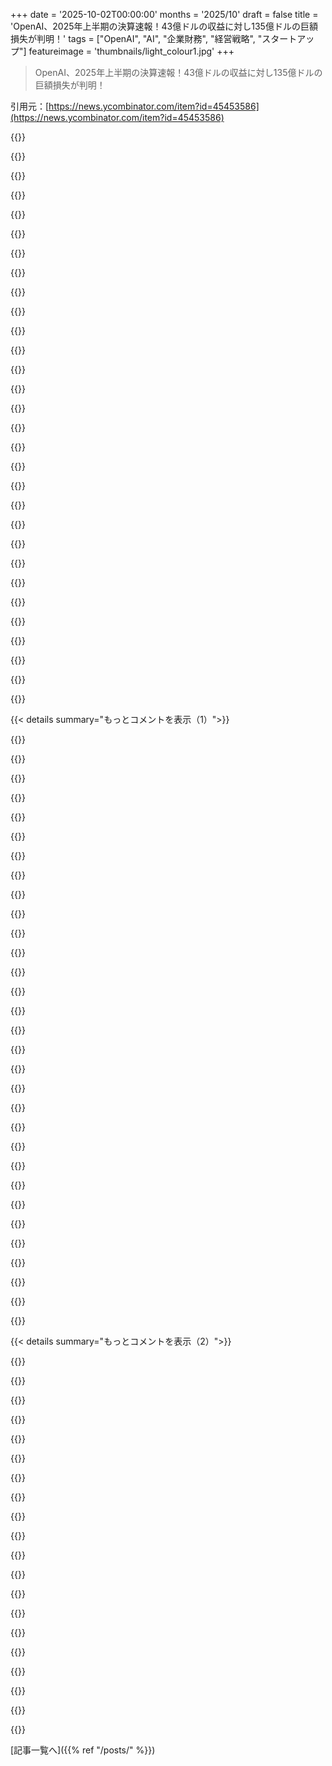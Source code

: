 +++
date = '2025-10-02T00:00:00'
months = '2025/10'
draft = false
title = 'OpenAI、2025年上半期の決算速報！43億ドルの収益に対し135億ドルの巨額損失が判明！'
tags = ["OpenAI", "AI", "企業財務", "経営戦略", "スタートアップ"]
featureimage = 'thumbnails/light_colour1.jpg'
+++

> OpenAI、2025年上半期の決算速報！43億ドルの収益に対し135億ドルの巨額損失が判明！

引用元：[https://news.ycombinator.com/item?id=45453586](https://news.ycombinator.com/item?id=45453586)




{{<matomeQuote body="将来の広告収入をみんな過小評価しすぎだよ。OpenAIは広告なしで43億ドルも収益を上げたんだからね。<br>Googleは広告で2640億ドル稼いでるけど、ChatGPTは今やGoogleより消費者から信頼されてるし、広告導入も実験中だ。最大の懸念は中国発のオープンモデルだけど、平均的なユーザーにとってOpenAIが定番なら問題ないよ。" userName="nojs" createdAt="2025/10/02 23:55:24" color="#785bff">}}




{{<matomeQuote body="OpenAIの競争力って何？プロダクトに継続利用性がないよね。<br>Googleは既存の検索、広告、動画、メール、ブラウザの巨大インフラにAIを組み込めるのに、なんでみんなGoogleを使わないの？<br>一般ユーザーはモデルの違いが分からないから、利用数はマーケティング次第だよ。Googleは世界的なブランド力と配布力を持ってるし、資金にも困らない。OpenAIの投資家はいつか資金回収を求めるだろうから、OpenAIには時間がないよ。Googleには賭けないけど、OpenAIの資金が先に尽きる方にも賭けないね。" userName="asa400" createdAt="2025/10/03 02:15:09" color="#45d325">}}




{{<matomeQuote body="消費者のブランドに対する評価って、テクノロジー系の人は本当に過小評価してるよね。<br>ChatGPTは驚異的なブランド力を持ってて、それが”プロダクトの継続利用性”より100倍も価値があるんだ。7億人もの週刊ユーザーがいて、Googleよりはるかに速いペースで成長してる。<br>Googleの資金力に関する君の指摘は的を射てるけど、『AI』に関して消費者のマインドシェアを握ってるのは、名前に”ai”が入ってる会社だけだよ。" userName="rajaman0" createdAt="2025/10/03 02:22:55" color="#ff5c5c">}}




{{<matomeQuote body="俺の”普通の”友達は、Google検索の結果がAIだってことすら知らないだろうね。みんな、いつもの検索結果の延長だと思ってるよ。<br>でも、AIの話をする時は全員が”ChatGPT”を使ってるって言うんだ。<br>この状況がいつまで続くかは分からないけど、OpenAIがこの新しい時代で明らかにかなりのマインドシェアを獲得したことは間違いないね。" userName="sharkweek" createdAt="2025/10/03 03:07:02" color="#ff5733">}}




{{<matomeQuote body="OpenAIの競争力は何なんだろう？たくさんの競合が独自のモデルやツールを運営してるよ。<br>確かにChatGPTという名前はあるけど、モデルの進化が3→4→5と劇的に改善されない限り、市場全体を圧倒するとは思えないな。" userName="zdragnar" createdAt="2025/10/03 00:05:58" color="">}}




{{<matomeQuote body="ChatGPTはもう勝ったね。近所に住んでるティーンたちと話すと、みんなGoogleじゃなくてChatGPTを使ってるんだ。<br>彼らはOpenAIが何なのかも、Geminiが何なのかも知らないけど、ChatGPTは確実に知ってるよ。" userName="returnInfinity" createdAt="2025/10/03 02:33:46" color="#ff5733">}}




{{<matomeQuote body="レスポンスに広告が混ざり始めたら、使うのをやめるね。オープンモデルで十分使えるし、今はChatGPTがちょっと便利ってだけだからね。状況は変わる可能性があるよ。" userName="hoppp" createdAt="2025/10/03 01:48:05" color="">}}




{{<matomeQuote body="このティーンたちはみんな、OpenAI DocsじゃなくてGoogle Docs、OpenAI MeetじゃなくてGoogle Meet、OpenAI MailじゃなくてGmailを使ってるんだ。<br>gemini.google.comに行く人よりchatgpt.comに行く人の方がずっと少ないだろうけど、GoogleはLLMをこれらの製品にシームレスに統合してるから、学校や職場で人々のワークフローの一部になってるんだよ。<br>しばらくはOpenAIが勝ったと思ってたけど、この垂直統合の欠如が弱点になってるね。だからOpenAIは壁に囲まれたTikTokクローンみたいな変なものに手を出そうとしてるのかもしれない。<br>それと、OpenAIと違ってGoogleはAI製品をすぐに収益化するプレッシャーがないってことも忘れないで。OpenAIの資金が尽きるまでGoogleは補助金を出し続けられるんだ。OpenAIに道がないとは言わないけど、そんなに明確な道筋じゃないね。" userName="MountDoom" createdAt="2025/10/03 03:05:50" color="#785bff">}}




{{<matomeQuote body="インターネットを検索することを”googling”って言うようになった時、Googleはブランドとして成功したって分かるよね。<br>ChatGPTもそれと同じだよ。" userName="chii" createdAt="2025/10/03 03:42:59" color="#38d3d3">}}




{{<matomeQuote body="Googleの信頼性はOpenAIとは比べものにならないくらい高いよ。変化の兆しは感じるけど、実際どれくらい早いかはまだ分からないね。" userName="iambateman" createdAt="2025/10/03 00:01:14" color="#ff5c5c">}}




{{<matomeQuote body="有料プランでも広告が出そうじゃない？Googleは広告なしPremiumがないけど、これは富裕層からの広告収入が大きいから、それを失うとべらぼうな料金になるからだよ。<br>チャットボットも同じで、高額プランのユーザーも広告収入源として手放したくないはずだよね。" userName="MontyCarloHall" createdAt="2025/10/03 01:06:16" color="#ff5733">}}




{{<matomeQuote body="イギリスでは掃除機をみんな「hoover」って言うけど、Hooverってブランドはもうメジャーじゃないんだよね。知名度はすごいけど、支配的ではないって話だよ。" userName="bashtoni" createdAt="2025/10/03 06:29:46" color="">}}




{{<matomeQuote body="確かにそうだけど、普通の人が使い続けるかどうか、そこが重要なんじゃないかな。" userName="beeflet" createdAt="2025/10/03 01:49:33" color="">}}




{{<matomeQuote body="Samのことだよ。彼だけが何百ものGPUを何ヶ月も使ってChatGPTを立ち上げようとしたんだ。当時はありえない話に聞こえたけど、Samこそが先見の明と度胸を持った男だね。" userName="bobby_mcbrown" createdAt="2025/10/03 00:29:20" color="">}}




{{<matomeQuote body="Googleにはgoogle.com、YouTube、Chrome、Android、Gmail、Google Mapとかたくさんあるけど、OpenAIにはそれに匹敵するような製品がないよね。" userName="Thaxll" createdAt="2025/10/03 01:25:44" color="#ff33a1">}}




{{<matomeQuote body="そうそう、これだよ。しばらくClaudeを使ってるけど（両方の有料プランは無理だから）、普通の人は私が何を話してるか全然知らないんだよね。「ああ、ChatGPTみたいなもん？」って言われるだけだよ。" userName="jandy" createdAt="2025/10/03 04:18:10" color="#ff5c5c">}}




{{<matomeQuote body="経験的に言えば、答えはノーだね。なんでもかんでも広告だらけだけど、それでもみんな普通に使ってるじゃないか。" userName="_aavaa_" createdAt="2025/10/03 01:53:54" color="">}}




{{<matomeQuote body="僕も検索にはDuckDuckGoを使っても「ググった」って言うし、LLMもChat GPTじゃないのに「Chat GPTに聞いた」って言っちゃうんだ。他のLLMプロバイダーを使ったって、非技術系の友達にうまく伝えられないし、技術系の同僚にわざわざ「あれはGoogleじゃなくてDDGを使ったんだ」なんて言うのも面倒なんだよね。結局、どれも似てるから「Chat GPT」って言うのが一番自然なんだよ。" userName="wltr" createdAt="2025/10/03 04:28:04" color="#38d3d3">}}




{{<matomeQuote body="Googleはもっと歴史が長くて、君が挙げた製品の多くは買収したものだよ（自社開発じゃないってこと）。" userName="wslh" createdAt="2025/10/03 01:48:46" color="">}}




{{<matomeQuote body="ChatGPTの評判は疑わしいと思う。サム・アルトマンのワールドコイン関与とか、Microsoftとのコラボがブランドイメージを汚してるよね。特にMicrosoftが製品に入れたAI機能は嫌われてるし。提携相手は慎重に選ぶべきってことだよ。" userName="aleph_minus_one" createdAt="2025/10/03 11:20:40" color="#ff5733">}}




{{<matomeQuote body="GoogleやMetaが自社製品にAIを詰め込んでも、ChatGPTのユーザー数には敵わないじゃん。いくら既存ユーザーがいても、簡単にAIサービスを乗り換えさせるのは無理だよ。OpenAIのブランド力はダントツなんだから。" userName="og_kalu" createdAt="2025/10/03 04:35:04" color="#ff5733">}}




{{<matomeQuote body="10年後には、ほとんどのAIガチ勢は超高性能デバイスでローカルLLMを使うようになるだろうね。広告も無しで。APIベースのサービスは先が見えてるよ。" userName="deadbabe" createdAt="2025/10/03 00:09:54" color="">}}




{{<matomeQuote body="Googleと似てる感じだよね。彼らの強みは何だった？少しだけ良い検索結果と強いブランド力。最近は特権的なデータアクセスもあったかも。でも、なんで誰もBingを使わないんだろう？" userName="nojs" createdAt="2025/10/03 00:44:59" color="">}}




{{<matomeQuote body="Claudeって英語を話さない人には発音しにくいんだよね。誤解されちゃうこともあるし。ChatGPTの方が舌になじむし、発音を間違えにくいんだよ。" userName="gopheryourshelf" createdAt="2025/10/03 06:12:45" color="">}}




{{<matomeQuote body="広告が経済の主要部分になり得るって考える人がまだいることにびっくりだよ。AIが今の経済を支えているなら [0]、他の経済が利益分配でAIを支えるなんてどうやったら可能なの？広告は利益のシェアから成り立つものだよ。広告はバブルでしかない。<br>0. https://www.techspot.com/news/109626-ai-bubble-only-thing-ke..." userName="crystal_revenge" createdAt="2025/10/03 03:07:16" color="#45d325">}}




{{<matomeQuote body="モデル学習のコストはムーアの法則のおかげでどんどん下がる。最終的にはノートPCやスマホで十分ローカルモデルが動くようになるだろうね。そうなれば、ローカル対応の競合はOpenAIよりはるかに運営費が安くなる。このバブルが弾ける時は痛いことになるよ。" userName="bcrl" createdAt="2025/10/03 00:29:46" color="#ff5733">}}




{{<matomeQuote body="俺はGoogleが勝つって言ってるんだ。Googleは現在のアーキテクチャに縛られず、TPUを最適化して最高の推論パフォーマンスを出せる。それに、他の誰にも負けないくらいの個人データを持ってるし、社内で学習させるデータも山ほどある。" userName="1100011" createdAt="2025/10/03 03:49:14" color="#38d3d3">}}




{{<matomeQuote body="90年代から他のオンラインサービスでも同じことが言われてたよね。ChatGPTが日常に深く根付いて、もはや手放せなくなるまでOpenAIは待つんだよ。LLMを使うことがメールやGoogleマップみたいに当たり前になった時、サービスに広告が挿入され始めるんだ。" userName="Kranar" createdAt="2025/10/03 02:01:58" color="#ff5733">}}




{{<matomeQuote body="普通の人は広告なんて無視するよ。時間とともに、もっと簡単になるし。テレビの広告付き番組は、見てた内容について会話するきっかけになるだけだしね。" userName="ipaddr" createdAt="2025/10/03 02:51:01" color="">}}




{{<matomeQuote body="OpenAIは、消費者向けハードで動かないオープンウェイトモデルを心配した方がいいよ。Qwen MaxとかZLMのGLMモデルは、Claude Sonnet 4やGPT-5にかなり近い性能なんだ。ZLMは月3ドルの太っ腹なプランもあって、僕はClaude CodeでSonnet 4の代わりに使ってるくらい。Qwen3-coderも1日1000リクエストまで無料だしね。" userName="syntaxing" createdAt="2025/10/03 00:34:21" color="#ff33a1">}}




{{< details summary="もっとコメントを表示（1）">}}

{{<matomeQuote body="みんなAI企業を過去の出来事と比べようとするけど、それってあんまり予測にならないと思うんだ。GPUは鉄道とか光ファイバーとは違うし、ChatGPTみたいなLLMサービスのコスト構造はウェブと全然違うんだよね。開発も運用もめちゃくちゃお金がかかる。MetaとかGoogleみたいな大企業は投資が回収できなくても大丈夫だけど、OpenAIやAnthropicはNVIDIA次第でヤバくなるかもよ。" userName="stephc_int13" createdAt="2025/10/02 19:32:26" color="#45d325">}}




{{<matomeQuote body="鉄道や光ファイバーと違って、2025年の最新コンピューティング技術も2027年にはもう古くさく見えるよ。前のバブルのインフラみたいに、そんなに価値を保てないんじゃないかな？" userName="wood_spirit" createdAt="2025/10/02 19:36:04" color="#38d3d3">}}




{{<matomeQuote body="投資がペイしないだけじゃなくて、サブプライム住宅ローン危機みたいに世界市場が大暴落する可能性だってあるんだ。" userName="conartist6" createdAt="2025/10/02 23:19:41" color="">}}




{{<matomeQuote body="そうそう、残念だけど僕らは1世紀前の鉄道インフラを未だに使ってるじゃん。あれの償却期間って信じられないくらい長いよね。でも、今あるH100は5年もしたら全部e-wasteになっちゃうんだ。鉄道インフラとかダークファイバーとは全然違うんだよ。" userName="potatolicious" createdAt="2025/10/02 19:49:57" color="#ff5c5c">}}




{{<matomeQuote body="これはサブプライム危機よりドットコムバブルの方が近いよ。ドットコムバブルは主にテクノロジー業界に影響したけど、住宅危機みたいに消費者全体を巻き込むようなことはなかったからね。" userName="vitaflo" createdAt="2025/10/02 23:45:46" color="">}}




{{<matomeQuote body="鉄道や光ファイバーと違って、2025年の最高性能のコンピューターも2027年にはイマイチになる、って話、確かにそうなんだけど、過去みたいな効率アップが続くかは疑問だな。チップの消費電力は増える一方だし、8bit/4bit精度とかのハードウェアサポートがメインで、小型化の限界で歩留まりも難しくなってる。性能アップが止まる、とまでは言わないけど、これからの10年で根本的な改善はかなりゆっくりになると思うよ。" userName="layoric" createdAt="2025/10/02 19:59:12" color="#ff5733">}}




{{<matomeQuote body="まったくその通りだね。最後にChatGPT-3.5を使ったのいつ？2年半くらいで価値がゼロになっちゃったじゃん？それを学習させたNVIDIAのチップだって、ほとんど価値残ってないんだよ。この財務状況はマジでひどい。現状維持のためだけに、ずっとトラックいっぱいの金を燃やし続けるようなもんだよ。" userName="Analemma_" createdAt="2025/10/02 19:38:54" color="#45d325">}}




{{<matomeQuote body="ドットコムバブルはPets.comが収益もないのにIPOするみたいな馬鹿げたこともあったんだよ。でも、Claude Codeはたった3ヶ月で年間経常収益（ARR）5億ドルを達成したんだ。この違いがわからないとかありえないでしょ。Hacker Newsはこの話題で完全に頭に血が上ってるし、Redditの方がまだマシな意見が見つかるくらいだよ。" userName="bobxmax" createdAt="2025/10/03 00:02:32" color="#45d325">}}




{{<matomeQuote body="チップは今のワークロードだと物理的にそんなに長持ちしないかもね。2028年に技術的に完全に時代遅れにはならないだろうけど、交換は必要になりそうだ。" userName="skywhopper" createdAt="2025/10/02 20:32:19" color="">}}




{{<matomeQuote body="鉄道インフラが昔のものが残ってて、使われなくなった線路もいっぱいあったんだよな。100年後には、勝者だった会社の減価償却費なんて大したことないように見えるだろうね。すぐにダメになったH100みたいな“つるはし”も、大局で見れば取るに足らないものになるさ。" userName="9rx" createdAt="2025/10/02 20:33:54" color="">}}




{{<matomeQuote body="チップの劣化って実際どうなの？Pascalってまだ使われてる？壊れたの？それとも性能不足？ずっと高負荷だと劣化が速いって言うけど、実際のデータは？GPUチップ自体か、それともシステム全体の話？IntelやAMDのCPUは長持ちする印象だけど。<br>GB200みたいなシステムだと、どの部品が最初に壊れる？修理ってどれくらい大変なの？修理性は考えてないだろうけど、モジュール化されてる部分もあるのかな。" userName="chermi" createdAt="2025/10/02 23:22:21" color="#ff5733">}}




{{<matomeQuote body="鉄道インフラの話だけど、10本中9本が使えなくなるまでどれくらいかかったの？もし車やトラックの登場で50年で時代遅れになったとしても、それはそれでかなり良い方じゃない？" userName="palmotea" createdAt="2025/10/02 21:12:18" color="">}}




{{<matomeQuote body="鉄道の話、記録が少ないけど、最初から採算取れてなかったみたい。政府がインフラ費用を払ってたから一時的に利益が出ただけだね。もし企業が自己負担だったら計算が合わなかっただろうな。政府がLLMのR&Dやトレーニング費用を全部払ってたら、どうなってたと思う？" userName="9rx" createdAt="2025/10/02 21:24:47" color="#ff5733">}}




{{<matomeQuote body="H100が5年以内に全部e-wasteになるって？まだわからないよ。H100はもう3年経つけど、まだ主要なAI企業で現役だよ。もっと良いトレーニング用チップが出ても、H100は推論で使われるだろうし。もしそれが本当なら、A100がタダ同然で手に入るはずだけど、価格を見てみなよ。" userName="fooker" createdAt="2025/10/02 20:33:43" color="#ff5733">}}




{{<matomeQuote body="良い点ついてるね。1998年、1999年、そして2000年にも投資家がPets.comに数十億ドル与えてたら、もっとうまくいっただろうにね。" userName="jrflowers" createdAt="2025/10/03 00:44:52" color="">}}




{{<matomeQuote body="A100は5.5年前に出たけど、今でも多くのAI/MLワークロードで使われてるよ。AIハードウェアはそんなに早く減価しないんだ。" userName="christina97" createdAt="2025/10/02 20:55:58" color="">}}




{{<matomeQuote body="いつまでも金を燃やして足踏みするなんて、なんで？どこかの時点でトレーニングを止めればいいんじゃない？推論コストが持続不可能ってこと？<br>ChatGPTが新しいSOTAモデルを獲得するのを止めて、将来のモデルはエンタープライズや高ROIユースケースのためだけに作られる未来を想像できるよ。今日のチャットの大部分には、もっと良いモデルなんて必要ないでしょ。例えば宿題を手伝う子供たちに、今のモデルじゃダメなの？" userName="cj" createdAt="2025/10/02 20:27:37" color="#ff33a1">}}




{{<matomeQuote body="うん、A100サーバーを借りる費用は、電気代とほぼ同じくらいだよ。" userName="fxtentacle" createdAt="2025/10/02 21:31:37" color="">}}




{{<matomeQuote body="Fedは、もし望むならUSDを破壊して株の実質価値をかなり押し上げられるよ。金利をほぼ0に固定して、株とか他の資産クラスに資金が殺到するように仕向ければね。" userName="mothballed" createdAt="2025/10/02 23:22:07" color="#ff33a1">}}




{{<matomeQuote body="「なんでAI企業は学習を止めないんだ？」って疑問への答えだね。学習は新しいモデルを作るだけじゃなく、古いモデルを最新情報に更新するためでもあるんだって。2025年知識のモデルでも、2027年には使い物にならず、2030年には完全に役立たずになるらしい。既存モデルが安価に更新できる技術革新がない限り、学習は止められないってさ。" userName="MontyCarloHall" createdAt="2025/10/03 01:13:32" color="#ff5733">}}




{{<matomeQuote body="GPU修理動画を見てると故障モードが面白いって。メモリIC、電源、コアの故障、BGA半田クラック、基板損傷など。高い消費電力と発熱、コアの大きさによる熱ストレス、PCIe制約、非ソケット化、設計不良、工場でのグリス不良が問題を深刻化させる。中古GPUではグリス乾燥とサーマルスロットリングが頻繁だって経験談だよ。" userName="hxorr" createdAt="2025/10/03 01:34:48" color="#45d325">}}




{{<matomeQuote body="OpenAIは今や5000億ドルの価値があるんだぜ。だから、投資家がまだ破滅してるってことはないと思うな。初期のGoogleを見て、「計算資源に大金使ってるのに検索の収益化もできてない、投資家は終わりだ」って言ってたのと同じようなものかもね。" userName="tim333" createdAt="2025/10/02 22:24:07" color="#45d325">}}




{{<matomeQuote body="「2025年の最高の計算能力も2027年には見劣りする」って話だけど、2025年のPCの計算能力って2023年と比べてどうなの？って疑問だね。あ、俺が今使ってるPC、2020年製だったわ…" userName="mcswell" createdAt="2025/10/03 00:21:29" color="">}}




{{<matomeQuote body="信じられないかもしれないけど、ビットコイン農場から出たGPUって、結構信頼性が高いことが多いんだってさ。24時間稼働してたから、カードをダメにする熱ストレス（加熱冷却サイクル）がほとんどなかったかららしいよ。" userName="Workaccount2" createdAt="2025/10/03 02:07:00" color="#ff33a1">}}




{{<matomeQuote body="鉄道は長い間かなり儲かってたんだ。特に西部の長距離路線は、土地の譲渡で資本化されたんだよ。鉄道をダメにしたのは、海上輸送と同じ理由さ。政府が戦後の雇用創出や郊外の成長、住宅開発なんかを推進するために、トラックや自動車を優遇したんだ。" userName="Spooky23" createdAt="2025/10/02 23:04:55" color="#ff5c5c">}}




{{<matomeQuote body="残念だけど、2027年を2030年に変えたところで計算はそんなに良くならないね。" userName="spiderice" createdAt="2025/10/02 20:20:23" color="">}}




{{<matomeQuote body="でもやっぱり、その点は変わらないよ。他の企業はAIがダメになっても別の事業に転換できるけど、OpenAIはどうするんだろうね？" userName="mcny" createdAt="2025/10/02 23:31:15" color="">}}




{{<matomeQuote body="Googleは1998年創業で2004年上場。OpenAIも自信があれば創業9年で上場方法を見つけるはずだよ。今のところ、ほとんど架空のお金だね。" userName="oblio" createdAt="2025/10/03 03:20:33" color="">}}




{{<matomeQuote body="それは良い点だね。Pets.comは収益なしでIPOから8200万ドル調達して（悪かったけど）、AnthropicはSam Bankman-Friedから収益なしで5億ドル調達した（こっちは良かった）。" userName="jrflowers" createdAt="2025/10/03 21:15:13" color="">}}




{{<matomeQuote body="この記事で一番興味深い数字は（株式報酬抜きで）<br>収益43億ドル（ChatGPT顧客とAPI料金からだろうね）<br>R&Dに67億ドル<br>セールスとマーケティングに20億ドル – これって何だか分かる？ ChatGPTの広告はあまり見た記憶がないけど、きっと見落としてるだけだね。<br>疑問なのは、推論用サーバーの運用コストはどこに計上されるのか？ R&Dの一部？ それともR&Dには新しいモデルの訓練用サーバー（とエンジニアの人件費）だけが含まれるのかな？" userName="simonw" createdAt="2025/10/02 19:24:45" color="#ff5733">}}

{{</details>}}




{{< details summary="もっとコメントを表示（2）">}}

{{<matomeQuote body="R&Dを止めると、3〜6ヶ月で競合が10倍安いモデルで同レベルに追いつくよ。訓練を止めると、コードモデルは3〜6ヶ月で技術的負債を生み出すんだ。" userName="gmerc" createdAt="2025/10/02 20:14:19" color="#ff5733">}}




{{<matomeQuote body="LLMの事前学習は指数関数的じゃなくてS字曲線だと、今は広く受け入れられてるよね？たぶん今はRLによる事後訓練がメインで、事前学習ほど費用はかからないんじゃないかな。3〜6ヶ月で10倍改善する時代は終わったと思うよ。むしろ1年かそれ以上かかるようになってる。限界利益が減る中で、各世代ごとにそんなに費用をかけ続けると思う？ Googleみたいにお金のある大手でも、これでは永遠に支出を増やし続けるのは正当化できないよ。OpenAI（そしておそらく他も）の性能は少なくとも半分は力任せの計算によるもので、それがコストの理由だね。限界利益が減る中で、彼らはそれを続けるとは思えない。どこかが訓練費用を減らして、固定モデルでのトークンコスト効率とユーザーへの有用性を最大化することに集中し、より収益を上げようとするはず。GPT-5が異なる性能モデル間を自動ルーティングするのも、この方向への明確な動きに思えるね。私の素朴な意見だけど、ユーザーの80%にとって十分な生の性能の閾値があって、それに近づいていると思う。最先端の需要は常にあるけど、お金はマスマーケットにある。だからその閾値に達したら、訓練コストを減らして、ツールと使いやすさ、トークン生成効率に集中し、80%のユースケースに対応するべきだ。だから、彼らがそんなにひどい状況にあるとは思わないんだ。R&D／訓練をゼロにできるとは言ってないよ。蒸留の効率性とか、私が知らない最新のイノベーションを見逃したくないだろうしね。あと、3〜6ヶ月でN倍安くなるという本当の数字が何であれ、その大部分はすべてのラボに共通するハードウェアの進歩からもたらされると確信しているよ。" userName="chermi" createdAt="2025/10/02 21:50:45" color="#ff5733">}}




{{<matomeQuote body="イタリアのテレビでOpenAIの広告を見たけど、全然意味が分からなかったよ。Appleみたいにしようと必死だったけど、実際には誰も何のことか分かってなかったね。" userName="epolanski" createdAt="2025/10/02 23:46:08" color="">}}




{{<matomeQuote body="＞ セールスとマーケティングに20億ドル – これって何だか分かる？どこで読んだか覚えてないけど、OpenAIが学校や大学、さらには米国政府と契約を結んでるって記事を見た覚えがあるよ。それらの契約を実現するための費用が「セールス＆マーケティング」に含まれるんじゃないかな。" userName="diggan" createdAt="2025/10/02 19:27:11" color="#38d3d3">}}




{{<matomeQuote body="誰かが面白い点を指摘してたけど、最新のデータ（ニュース、科学的ブレイクスルーなど）をモデルに入れるには、常に再訓練する必要があるんだよ。" userName="necovek" createdAt="2025/10/03 04:22:13" color="">}}




{{<matomeQuote body="営業・マーケティングに20億ドルって何に使ってるんだろ？OpenAIのInstagram、昔フォローしてたけど、全部「ChatGPTでXする方法」みたいな有料インフルエンサーの動画ばっかだったわ。動画は冗長だけど、まだ利用してない人も多いんだろうね。" userName="abaymado" createdAt="2025/10/02 19:46:41" color="">}}




{{<matomeQuote body="マーケティングって広告だけじゃないんだよね。予算には従来の広告も入ってるだろうけど、ブランド構築とか認知度、パートナーシップがメインだろうな。営業チームもデカくて、イベントもたくさんやってそう。でも、「営業・マーケティング」費の多くはロビー活動や政府関係に使われてて、それでめちゃくちゃ勝ってると思う。彼ら的には賢い投資だね（俺ら的には違うけど）。これは俺の小さな会社での経験からの推測だけどね。" userName="adamhartenz" createdAt="2025/10/02 19:33:29" color="#785bff">}}




{{<matomeQuote body="イギリスのバス停でChatGPTの広告見たよ。カフェで二人がスマホ見て楽しそうで、右上にはデカいChatGPTのロゴだけ。商品が何をするかとか全然説明なし。友達と話す時になんか幸せにしてくれる、みたいな感じだったな。" userName="delaminator" createdAt="2025/10/02 20:33:43" color="">}}




{{<matomeQuote body="同意だね、彼らは大きく勝ってて収益もデカい。R&Dと「営業・マーケティング」を引けば、純損失はたった5億ドルだよ。彼らは市場を全部獲ろうとしてるし、兆ドル規模のFAANGになって競合を潰そうとしてるんだ。いつか、彼らのコア製品と張り合えるモデルは作れなくなるし、流通でも圧倒的優位に立つだろう。ChatGPTはもう一般人のデフォルトツールだ。これってそんなにおかしい？俺は彼らの株、絶対欲しいね。" userName="echelon" createdAt="2025/10/02 19:36:37" color="#ff5c5c">}}




{{<matomeQuote body="無料利用は普通、営業・マーケティング費になるよ。事実上、顧客獲得費用だからね。これは売上原価じゃなくて営業費用だから、粗利益には響かない。R&Dの計算は、訓練と開発だけ。推論用の計算は売上原価（COGS）に入る。COGSはここには載ってないけど、損益計算書の空欄を埋めれば多分推測できるはず。(情報源: 推論会社を経営してるから。)" userName="bfirsh" createdAt="2025/10/02 19:37:57" color="#ff33a1">}}




{{<matomeQuote body="最後の質問も気になってたんだ。売上原価ってR&Dや営業には入らないはずでしょ？だから、記事のデータでGeminiに損益計算書作ってもらったよ。MSへの20%の支払いが推論の計算費用って仮定されてるけど、多分かなり割引されてるはずだよね…？<br>売上43億ドル。売上原価8.6億ドル（MSへの支払い）。売上総利益34.4億ドル。R&D 67億ドル、営業・広告20億ドル、株式報酬25億ドル、一般管理費4千万ドル。合計営業費用112.4億ドル。営業損失78億ドル。その他損益57億ドル（主に転換社債の再評価）。純損失135億ドル、って結果になったよ。" userName="plaidfuji" createdAt="2025/10/03 11:09:40" color="#38d3d3">}}




{{<matomeQuote body="43億ドルの収益ってChatGPTの顧客とAPI料金からだろ？でも、OpenAIはAPIのクレジットに有効期限を設けてて、それって実質的に人の金を盗んでるのと同じじゃない？ひどい話だよな。" userName="Culonavirus" createdAt="2025/10/03 14:44:05" color="#45d325">}}




{{<matomeQuote body="OpenAIの話題がそこら中にあふれてるのって、20億ドルもマーケティングに突っ込んでるからだよな。GPT-5が出た時もみんな大騒ぎしたけど、実際に使ったら期待外れだったじゃん？あれが今の時代の有料メディアのやり口ってわけ。" userName="lanthissa" createdAt="2025/10/02 21:04:42" color="#45d325">}}




{{<matomeQuote body="ってことは、損失って無料で配ったトークンの償却費ってことなのかな？" userName="chermi" createdAt="2025/10/02 21:08:46" color="">}}




{{<matomeQuote body="20億ドルのセールスとマーケティング費って何に？ってことだけど、法人向けの営業はめちゃくちゃ金がかかるんだよ。それに、アメリカ政府相手の営業なんて、そりゃもう別次元の費用がかかるわけだしな。" userName="hedayet" createdAt="2025/10/02 19:55:18" color="#ff33a1">}}




{{<matomeQuote body="エンジニアじゃない人たちは、ほとんどが「セールスとマーケティング」に分類されてるんじゃないかな。「Developer advocates」とか「Solutions architects」みたいな職種も、全部そこに含まれるってことだよね。" userName="JCM9" createdAt="2025/10/02 19:29:12" color="">}}




{{<matomeQuote body="どうやら、彼らにサービスを提供するためには、さらに何十億ドルもドブに捨てることになるみたいだね。" userName="gizajob" createdAt="2025/10/02 20:32:45" color="">}}




{{<matomeQuote body="計算コストは追加データに応じて増えるけど、トレーニングがGPUに制限されてた頃に比べたら、トレーニングの費用増加はずっと緩やかになるだろうな。" userName="Ianjit" createdAt="2025/10/03 10:36:51" color="#45d325">}}




{{<matomeQuote body="仕事に行く途中、ChatGPTのバナー広告を何回も見るよ。（インドの話ね）" userName="rkharsan64" createdAt="2025/10/03 05:54:00" color="">}}

{{</details>}}



[記事一覧へ]({{% ref "/posts/" %}})
